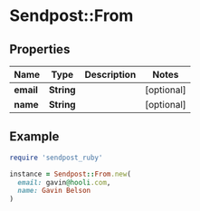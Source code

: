 # Sendpost::From

## Properties

| Name | Type | Description | Notes |
| ---- | ---- | ----------- | ----- |
| **email** | **String** |  | [optional] |
| **name** | **String** |  | [optional] |

## Example

```ruby
require 'sendpost_ruby'

instance = Sendpost::From.new(
  email: gavin@hooli.com,
  name: Gavin Belson
)
```

